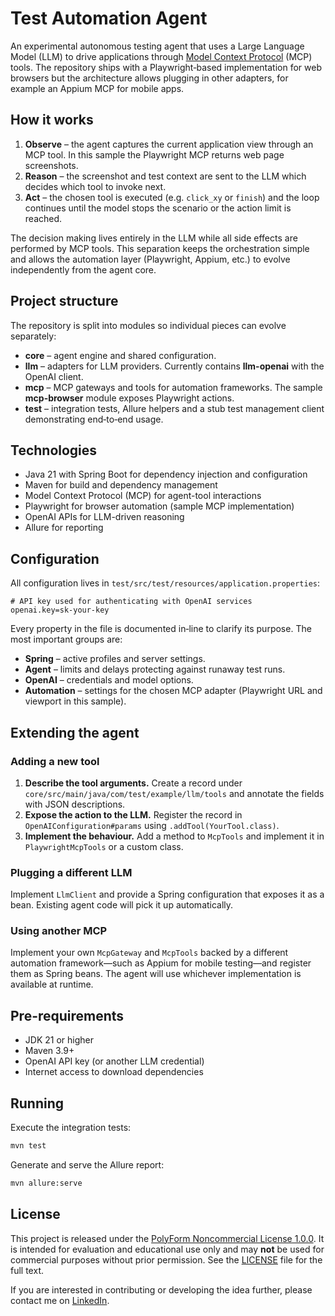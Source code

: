 # Test Automation Agent

An experimental autonomous testing agent that uses a Large Language Model (LLM) to drive applications through [Model Context Protocol](https://github.com/modelcontextprotocol) (MCP) tools. The repository ships with a Playwright‑based implementation for web browsers but the architecture allows plugging in other adapters, for example an Appium MCP for mobile apps.

## How it works

1. **Observe** – the agent captures the current application view through an MCP tool. In this sample the Playwright MCP returns web page screenshots.
2. **Reason** – the screenshot and test context are sent to the LLM which decides which tool to invoke next.
3. **Act** – the chosen tool is executed (e.g. `click_xy` or `finish`) and the loop continues until the model stops the scenario or the action limit is reached.

The decision making lives entirely in the LLM while all side effects are performed by MCP tools. This separation keeps the orchestration simple and allows the automation layer (Playwright, Appium, etc.) to evolve independently from the agent core.

## Project structure

The repository is split into modules so individual pieces can evolve separately:

- **core** – agent engine and shared configuration.
- **llm** – adapters for LLM providers. Currently contains **llm-openai** with the OpenAI client.
- **mcp** – MCP gateways and tools for automation frameworks. The sample **mcp-browser** module exposes Playwright actions.
- **test** – integration tests, Allure helpers and a stub test management client demonstrating end‑to‑end usage.

## Technologies

- Java 21 with Spring Boot for dependency injection and configuration
- Maven for build and dependency management
- Model Context Protocol (MCP) for agent-tool interactions
- Playwright for browser automation (sample MCP implementation)
- OpenAI APIs for LLM-driven reasoning
- Allure for reporting

## Configuration

All configuration lives in `test/src/test/resources/application.properties`:

```properties
# API key used for authenticating with OpenAI services
openai.key=sk-your-key
```

Every property in the file is documented in‑line to clarify its purpose. The most important groups are:

- **Spring** – active profiles and server settings.
- **Agent** – limits and delays protecting against runaway test runs.
- **OpenAI** – credentials and model options.
- **Automation** – settings for the chosen MCP adapter (Playwright URL and viewport in this sample).

## Extending the agent

### Adding a new tool

1. **Describe the tool arguments.** Create a record under `core/src/main/java/com/test/example/llm/tools` and annotate the fields with JSON descriptions.
2. **Expose the action to the LLM.** Register the record in `OpenAIConfiguration#params` using `.addTool(YourTool.class)`.
3. **Implement the behaviour.** Add a method to `McpTools` and implement it in `PlaywrightMcpTools` or a custom class.

### Plugging a different LLM

Implement `LlmClient` and provide a Spring configuration that exposes it as a bean. Existing agent code will pick it up automatically.

### Using another MCP

Implement your own `McpGateway` and `McpTools` backed by a different automation framework—such as Appium for mobile testing—and register them as Spring beans. The agent will use whichever implementation is available at runtime.

## Pre-requirements

- JDK 21 or higher
- Maven 3.9+
- OpenAI API key (or another LLM credential)
- Internet access to download dependencies

## Running

Execute the integration tests:

```bash
mvn test
```

Generate and serve the Allure report:

```bash
mvn allure:serve
```

## License

This project is released under the [PolyForm Noncommercial License 1.0.0](https://polyformproject.org/licenses/noncommercial/1.0.0). It is intended for evaluation and educational use only and may **not** be used for commercial purposes without prior permission. See the [LICENSE](LICENSE) file for the full text.

If you are interested in contributing or developing the idea further, please contact me on [LinkedIn](https://www.linkedin.com/in/nikolaevskiy).
